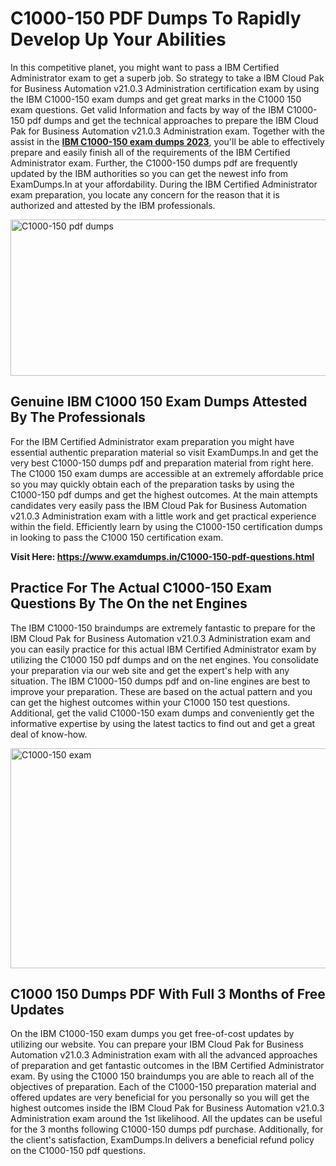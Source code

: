 <h1><strong>C1000-150 PDF Dumps To Rapidly Develop Up Your Abilities</strong></h1>
<p>In this competitive planet, you might want to pass a IBM Certified Administrator exam to get a superb job. So strategy to take a IBM Cloud Pak for Business Automation v21.0.3 Administration certification exam by using the IBM C1000-150 exam dumps and get great marks in the C1000 150 exam questions. Get valid Information and facts by way of the IBM C1000-150 pdf dumps and get the technical approaches to prepare the IBM Cloud Pak for Business Automation v21.0.3 Administration exam. Together with the assist in the <strong><a href="https://www.examdumps.in/C1000-150-pdf-questions.html">IBM C1000-150 exam dumps 2023</a></strong>, you'll be able to effectively prepare and easily finish all of the requirements of the IBM Certified Administrator exam. Further, the C1000-150 dumps pdf are frequently updated by the IBM authorities so you can get the newest info from ExamDumps.In at your affordability. During the IBM Certified Administrator exam preparation, you locate any concern for the reason that it is authorized and attested by the IBM professionals.</p>
<p><img src="https://i.ibb.co/zxJwW90/Copy-of-Online-Classes-Twitter-header-post-Made-with-Poster-My-Wall-1.png" alt="C1000-150 pdf dumps" width="750" height="250" /></p>
<h2><strong>Genuine IBM C1000 150 Exam Dumps Attested By The Professionals</strong></h2>
<p>For the IBM Certified Administrator exam preparation you might have essential authentic preparation material so visit ExamDumps.In and get the very best C1000-150 dumps pdf and preparation material from right here. The C1000 150 exam dumps are accessible at an extremely affordable price so you may quickly obtain each of the preparation tasks by using the C1000-150 pdf dumps and get the highest outcomes. At the main attempts candidates very easily pass the IBM Cloud Pak for Business Automation v21.0.3 Administration exam with a little work and get practical experience within the field. Efficiently learn by using the C1000-150 certification dumps in looking to pass the C1000 150 certification exam.</p>
<p><strong>Visit Here:&nbsp;<a href="https://www.examdumps.in/C1000-150-pdf-questions.html">https://www.examdumps.in/C1000-150-pdf-questions.html</a></strong></p>
<h2><strong>Practice For The Actual C1000-150 Exam Questions By The On the net Engines</strong></h2>
<p>The IBM C1000-150 braindumps are extremely fantastic to prepare for the IBM Cloud Pak for Business Automation v21.0.3 Administration exam and you can easily practice for this actual IBM Certified Administrator exam by utilizing the C1000 150 pdf dumps and on the net engines. You consolidate your preparation via our web site and get the expert's help with any situation. The IBM C1000-150 dumps pdf and on-line engines are best to improve your preparation. These are based on the actual pattern and you can get the highest outcomes within your C1000 150 test questions. Additional, get the valid C1000-150 exam dumps and conveniently get the informative expertise by using the latest tactics to find out and get a great deal of know-how.</p>
<p><a href="https://www.examdumps.in/C1000-150-pdf-questions.html"><img src="https://i.ibb.co/QkNtdwY/Copy-of-Zoom-Online-Classes-Facebook-Share-Po-Made-with-Poster-My-Wall-1.jpg" alt="C1000-150 exam" width="670" height="352" /></a></p>
<h2><strong>C1000 150 Dumps PDF With Full 3 Months of Free Updates</strong></h2>
<p>On the IBM C1000-150 exam dumps you get free-of-cost updates by utilizing our website. You can prepare your IBM Cloud Pak for Business Automation v21.0.3 Administration exam with all the advanced approaches of preparation and get fantastic outcomes in the IBM Certified Administrator exam. By using the C1000 150 braindumps you are able to reach all of the objectives of preparation. Each of the C1000-150 preparation material and offered updates are very beneficial for you personally so you will get the highest outcomes inside the IBM Cloud Pak for Business Automation v21.0.3 Administration exam around the 1st likelihood. All the updates can be useful for the 3 months following C1000-150 dumps pdf purchase. Additionally, for the client's satisfaction, ExamDumps.In delivers a beneficial refund policy on the C1000-150 pdf questions.</p>
